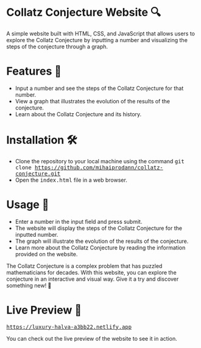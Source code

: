 # Collatz Conjecture Website 🔍

A simple website built with HTML, CSS, and JavaScript that allows users to explore the Collatz Conjecture by inputting a number and visualizing the steps of the conjecture through a graph.

# Features 🎉
* Input a number and see the steps of the Collatz Conjecture for that number.
* View a graph that illustrates the evolution of the results of the conjecture.
* Learn about the Collatz Conjecture and its history.

# Installation 🛠
* Clone the repository to your local machine using the command <kbd> git clone https://github.com/mihaiprodann/collatz-conjecture.git</kbd>
* Open the <kbd>index.html</kbd> file in a web browser.

# Usage 📲
* Enter a number in the input field and press submit.
* The website will display the steps of the Collatz Conjecture for the inputted number.
* The graph will illustrate the evolution of the results of the conjecture.
* Learn more about the Collatz Conjecture by reading the information provided on the website.

The Collatz Conjecture is a complex problem that has puzzled mathematicians for decades. With this website, you can explore the conjecture in an interactive and visual way. Give it a try and discover something new! 🚀

# Live Preview 🔗
<kbd> https://luxury-halva-a3bb22.netlify.app </kbd>

You can check out the live preview of the website to see it in action.
